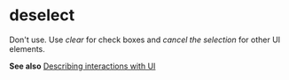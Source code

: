 # deselect

Don't use. Use *clear* for check boxes and *cancel the selection* for other UI elements.

**See also** [Describing interactions with UI](~/procedures-instructions/describing-interactions-with-ui.md)
